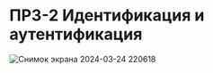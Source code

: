 # ПРЗ-2 Идентификация и аутентификация
![Снимок экрана 2024-03-24 220618](https://github.com/aapalatkin/PR-2/assets/72595297/dd20b5b3-4358-4e93-be78-e15da5703b9d)
